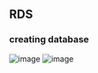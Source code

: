 ## RDS
### creating database
![image](https://user-images.githubusercontent.com/59806790/211572948-a167e55f-9dfd-4f32-b6e1-4a5201b878f1.png)
![image](https://user-images.githubusercontent.com/59806790/211573381-b2b6c8d2-c66d-44f2-9050-6bbfc4e92122.png)

